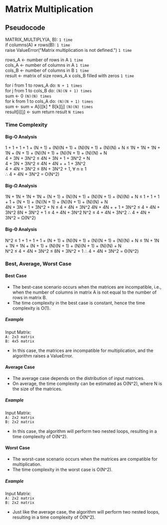 # Matrix Multiplication

## Pseudocode

MATRIX_MULTIPLY(A, B):                                           `1 time`   
  if columns(A) ≠ rows(B):                                       `1 time`   
    raise ValueError("Matrix multiplication is not defined.")    `1 time`   

  rows_A ← number of rows in A                                   `1 time`   
  cols_A ← number of columns in A                                `1 time`   
  cols_B ← number of columns in B                                `1 time`   
  result ← matrix of size rows_A x cols_B filled with zeros      `1 time`   

  for i from 1 to rows_A do:                                     `N + 1 times`   
    for j from 1 to cols_B do:                                   `(N)(N + 1) times`   
    sum ← 0                                                      `(N)(N) times`   
    for k from 1 to cols_A do:                                   `(N)(N + 1) times`   
      sum ← sum + A[i][k] * B[k][j]                              `(N)(N) times`   
    result[i][j] ← sum return result                             `N times`   
  
### Time Complexity

#### Big-O Analysis    
1 + 1 + 1 + 1 + (N + 1) + (N)(N + 1) + (N)(N + 1) + (N)(N) + N ≤ 1N + 1N + 1N + 1N + (N + 1) + (N)(N + 1) + (N)(N + 1) + (N)(N) + N    
4 + 3N + 3N^2 ≤ 4N + 3N + 1 + 3N^2 + N   
4 + 3N + 3N^2 ≤ 4N + 4N + + 1 + 3N^2   
    4 + 4N + 3N^2 ≤ 8N + 3N^2 + 1, ∀ n ≥ 1      
  ∴ 4 + 4N + 3N^2 = O(N^2)     

#### Big-Ω Analysis    
1N + 1N + 1N + 1N + (N + 1) + (N)(N + 1) + (N)(N + 1) + (N)(N) + N ≤ 1 + 1 + 1 + 1 + (N + 1) + (N)(N + 1) + (N)(N + 1) + (N)(N) + N   
4N + 3N + 1 + 3N^2 + N  ≤ 4 + 4N + 3N^2
   4N + 4N + + 1 + 3N^2 ≤ 4 + 4N + 3N^2
          8N + 3N^2 + 1 ≤ 4 + 4N + 3N^2
                    N^2 ≤ 4 + 4N + 3N^2
        ∴ 4 + 4N + 3N^2 = Ω(N^2)     

#### Big-Θ Analysis
N^2 ≤ 1 + 1 + 1 + 1 + (N + 1) + (N)(N + 1) + (N)(N + 1) + (N)(N) + N ≤ 1N + 1N + 1N + 1N + (N + 1) + (N)(N + 1) + (N)(N + 1) + (N)(N) + N   
N^2 ≤ 4 + 4N + 3N^2 ≤ 8N + 3N^2 + 1 
∴ 4 + 4N + 3N^2 = Θ(N^2)   

### Best, Average, Worst Case   

#### Best Case   
- The best-case scenario occurs when the matrices are incompatible, i.e., when the number of columns in matrix A is not equal to the number of rows in matrix B.    
- The time complexity in the best case is constant, hence the time complexity is O(1).    
##### Example     
Input Matrix:     
`A: 2x3 matrix`     
`B: 4x5 matrix`    
- In this case, the matrices are incompatible for multiplication, and the algorithm raises a ValueError.   

#### Average Case    
- The average case depends on the distribution of input matrices.   
- On average, the time complexity can be estimated as O(N^2), where N is the size of the matrices.   
##### Example      
Input Matrix:   
`A: 2x2 matrix`   
`B: 2x2 matrix`   
- In this case, the algorithm will perform two nested loops, resulting in a time complexity of O(N^2).   

#### Worst Case    
- The worst-case scenario occurs when the matrices are compatible for multiplication.   
- The time complexity in the worst case is O(N^2).   
##### Example     
Input Matrix:   
`A: 2x2 matrix`   
`B: 2x2 matrix`   
- Just like the average case, the algorithm will perform two nested loops, resulting in a time complexity of O(N^2).   
